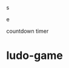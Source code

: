 







































s





















e






























countdown timer






















# ludo-game

















